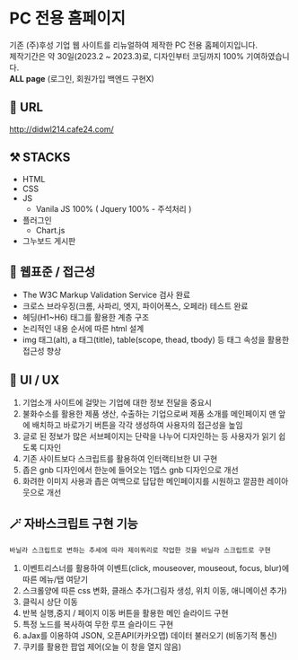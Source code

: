 # PC 전용 홈페이지
기존 (주)후성 기업 웹 사이트를 리뉴얼하여 제작한 PC 전용 홈페이지입니다.<br>
제작기간은 약 30일(2023.2 ~ 2023.3)로, 디자인부터 코딩까지 100% 기여하였습니다.<br>
**ALL page** (로그인, 회원가입 백엔드 구현X)

## 🔗 URL
http://didwl214.cafe24.com/

## ⚒️ STACKS
* HTML
* CSS
* JS
  + Vanila JS 100% ( Jquery 100% - 주석처리 )
* 플러그인
  + Chart.js
* 그누보드 게시판

## 🔎 웹표준 / 접근성
* The W3C Markup Validation Service 검사 완료
* 크로스 브라우징(크롬, 사파리, 엣지, 파이어폭스, 오페라) 테스트 완료
* 헤딩(H1~H6) 태그를 활용한 계층 구조
* 논리적인 내용 순서에 따른 html 설계
* img 태그(alt), a 태그(title), table(scope, thead, tbody) 등 태그 속성을 활용한 접근성 향상

## 🌈 UI / UX
1. 기업소개 사이트에 걸맞는 기업에 대한 정보 전달을 중요시
2. 불화수소를 활용한 제품 생산, 수출하는 기업으로써 제품 소개를 메인페이지 맨 앞에 배치하고 바로가기 버튼을 각각 생성하여 사용자의 접근성을 높임
3. 글로 된 정보가 많은 서브페이지는 단락을 나누어 디자인하는 등 사용자가 읽기 쉽도록 디자인
4. 기존 사이트보다 스크립트를 활용하여 인터랙티브한 UI 구현
5. 좁은 gnb 디자인에서 한눈에 들어오는 1뎁스 gnb 디자인으로 개선
6. 화려한 이미지 사용과 좁은 여백으로 답답한 메인페이지를 시원하고 깔끔한 레이아웃으로 개선

## 🪄 자바스크립트 구현 기능
    바닐라 스크립트로 변하는 추세에 따라 제이쿼리로 작업한 것을 바닐라 스크립트로 구현
1. 이벤트리스너를 활용하여 이벤트(click, mouseover, mouseout, focus, blur)에 따른 메뉴/탭 여닫기
2. 스크롤양에 따른 css 변화, 클래스 추가(그림자 생성, 위치 이동, 애니메이션 추가)
3. 클릭시 상단 이동
4. 반복 실행,중지 / 페이지 이동 버튼을 활용한 메인 슬라이드 구현
5. 특정 노드를 복사하여 무한 루프 슬라이드 구현
6. aJax를 이용하여 JSON, 오픈API(카카오맵) 데이터 불러오기 (비동기적 통신)
7. 쿠키를 활용한 팝업 제어(오늘 이 창을 열지 않음)

